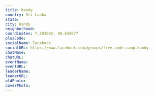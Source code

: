 ```yaml
---
title: Kandy
country: Sri Lanka
state: 
city: Kandy
neighborhood: 
coordinates: 7.293092, 80.635077
plusCode:
socialName: Facebook
socialURL: https://www.facebook.com/groups/free.code.camp.kandy
chatName:
chatURL:
eventName:
eventURL:
leaderName:
leaderURL:
oldPhoto: 
coverPhoto:
---
```

